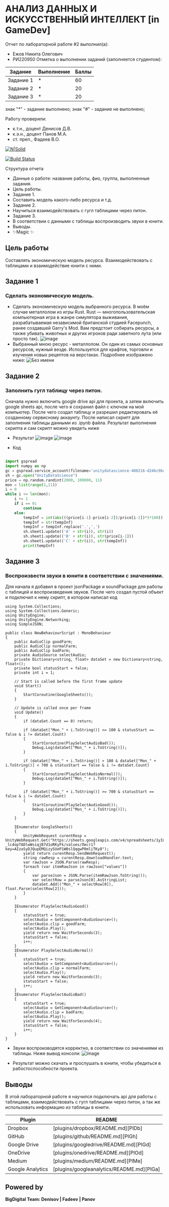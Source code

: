 # АНАЛИЗ ДАННЫХ И ИСКУССТВЕННЫЙ ИНТЕЛЛЕКТ [in GameDev]
Отчет по лабораторной работе #2 выполнил(а):
- Ежов Никита Олегович
- РИ220950
Отметка о выполнении заданий (заполняется студентом):

| Задание | Выполнение | Баллы |
| ------ | ------ | ------ |
| Задание 1 | * | 60 |
| Задание 2 | * | 20 |
| Задание 3 | * | 20 |

знак "*" - задание выполнено; знак "#" - задание не выполнено;

Работу проверили:
- к.т.н., доцент Денисов Д.В.
- к.э.н., доцент Панов М.А.
- ст. преп., Фадеев В.О.

[![N|Solid](https://cldup.com/dTxpPi9lDf.thumb.png)](https://nodesource.com/products/nsolid)

[![Build Status](https://travis-ci.org/joemccann/dillinger.svg?branch=master)](https://travis-ci.org/joemccann/dillinger)

Структура отчета

- Данные о работе: название работы, фио, группа, выполненные задания.
- Цель работы.
- Задание 1.
- Составить модель какого-либо ресурса и т.д.
- Задание 2.
- Научиться взаимодействовать с гугл таблицами через питон.
- Задание 3.
- В соответствии с данными с таблицы воспроизводить звуки в юнити.
- Выводы.
- ✨Magic ✨

## Цель работы
Составлять экономическую модель ресурса. Взаимодействовать с таблицами и взаимодействие юнити с ними.

## Задание 1
### Сделать экономическую модель.
- Сделать экономическую модель выбранного ресурса. В моём случае металлолом из игры Rust. Rust — многопользовательская компьютерная игра в жанре симулятора выживания, разрабатываемая независимой британской студией Facepunch, ранее создавшей Garry's Mod. Вам предстоит собирать ресурсы, а также убивать животных и других игроков ради заветного лута (или просто так).
![image](https://github.com/TheScore1/DA-in-GameDev-lab2/assets/113776816/256da3b2-3498-4b1e-afcb-d31e6cfaeb18)
- Выбранный мною ресурс - металлолом. Он один из самых основных ресурсов, нужный везде. Используется для крафтов, торговли и изучения новых рецептов на верстаках. Подробнее изображено ниже:
![Без имени](https://github.com/TheScore1/DA-in-GameDev-lab2/assets/113776816/d42e4f8a-db54-4a5f-8b1a-d8a807cfc583)

## Задание 2
### Заполнить гугл таблицу через питон.
Сначала нужно включить google drive api для проекта, а затем включить google sheets api, после чего я сохранил файл с ключом на мой компьютер. После чего создал таблицу и разрешил редактировать её созданному сервисному аккаунту. После написал скрипт для заполнения таблицы данными из .ipynb файла. Результат выполнения скрипта и сам скрипт можно увидеть ниже

- Результат
![image](https://github.com/TheScore1/DA-in-GameDev-lab2/assets/113776816/635bde6a-b280-426a-acdf-696d0283e1b8)
![image](https://github.com/TheScore1/DA-in-GameDev-lab2/assets/113776816/397f92cd-2ded-474a-bcc0-f20bb09acd01)

- Код

```py

import gspread
import numpy as np
gc = gspread.service_account(filename='unitydatascience-400216-d24bc9bcfacd.json')
sh = gc.open("UnityDataScience")
price = np.random.randint(2000, 100000, 11)
mon = list(range(1,11))
i = 0
while i <= len(mon):
    i += 1
    if i == 0:
        continue
    else:
        tempInf = int(abs(((price[i-1]-price[i-2])/price[i-2])*5*100))
        tempInf = str(tempInf)
        tempInf = tempInf.replace('.',',')
        sh.sheet1.update(('A' + str(i)), str(i))
        sh.sheet1.update(('B' + str(i)), str(price[i-1]))
        sh.sheet1.update(('C' + str(i)), str(tempInf))
        print(tempInf)

```

## Задание 3
### Воспроизвести звуки в юнити в соответствии с значениями.
Для начала я добавил в проект jsonPackage и soundPackage для работы с таблицей и воспроизведения звуков.  После чего создал пустой объект и подключил к нему скрипт, в котором написал код
```
using System.Collections;
using System.Collections.Generic;
using UnityEngine;
using UnityEngine.Networking;
using SimpleJSON;

public class NewBehaviourScript : MonoBehaviour
{
    public AudioClip goodFarm;
    public AudioClip normalFarm;
    public AudioClip badFarm;
    private AudioSource selectAudio;
    private Dictionary<string, float> dataSet = new Dictionary<string, float>();
    private bool statusStart = false;
    private int i = 1;

    // Start is called before the first frame update
    void Start()
    {
        StartCoroutine(GoogleSheets());
    }

    // Update is called once per frame
    void Update()
    {
        if (dataSet.Count == 0) return;

        if (dataSet["Mon_" + i.ToString()] <= 100 & statusStart == false & i != dataSet.Count)
        {
            StartCoroutine(PlaySelectAudioBad());
            Debug.Log(dataSet["Mon_" + i.ToString()]);
        }

        if (dataSet["Mon_" + i.ToString()] > 100 & dataSet["Mon_" + i.ToString()] < 700 & statusStart == false & i != dataSet.Count)
        {
            StartCoroutine(PlaySelectAudioNormal());
            Debug.Log(dataSet["Mon_" + i.ToString()]);
        }

        if (dataSet["Mon_" + i.ToString()] >= 700 & statusStart == false & i != dataSet.Count)
        {
            StartCoroutine(PlaySelectAudioGood());
            Debug.Log(dataSet["Mon_" + i.ToString()]);
        }
    }

    IEnumerator GoogleSheets()
    {
        UnityWebRequest curentResp = UnityWebRequest.Get("https://sheets.googleapis.com/v4/spreadsheets/1yIn6akUuvAWgalFM-_lc4opTADlwWsiqjB7d1oRKyFk/values/Лист1?key=AIzaSyDJQupEMQizySUeP1W0slQqqwP0mliTKy8");
        yield return curentResp.SendWebRequest();
        string rawResp = curentResp.downloadHandler.text;
        var rawJson = JSON.Parse(rawResp);
        foreach (var itemRawJson in rawJson["values"])
        {
            var parseJson = JSON.Parse(itemRawJson.ToString());
            var selectRow = parseJson[0].AsStringList;
            dataSet.Add(("Mon_" + selectRow[0]), float.Parse(selectRow[2]));
        }
    }

    IEnumerator PlaySelectAudioGood()
    {
        statusStart = true;
        selectAudio = GetComponent<AudioSource>();
        selectAudio.clip = goodFarm;
        selectAudio.Play();
        yield return new WaitForSeconds(3);
        statusStart = false;
        i++;
    }
    IEnumerator PlaySelectAudioNormal()
    {
        statusStart = true;
        selectAudio = GetComponent<AudioSource>();
        selectAudio.clip = normalFarm;
        selectAudio.Play();
        yield return new WaitForSeconds(3);
        statusStart = false;
        i++;
    }
    IEnumerator PlaySelectAudioBad()
    {
        statusStart = true;
        selectAudio = GetComponent<AudioSource>();
        selectAudio.clip = badFarm;
        selectAudio.Play();
        yield return new WaitForSeconds(4);
        statusStart = false;
        i++;
    }
}
```
- Звуки воспроизводятся корректно, в соответствии со значениями из таблицы. Ниже вывод консоли:
![image](https://github.com/TheScore1/DA-in-GameDev-lab2/assets/113776816/d9dadae8-1ad3-4a5e-ae6f-92eeaa762f36)

- Результат можно скачать и прослушать в юнити, чтобы убедиться в рабостоспособности проекта.
  
## Выводы

В этой лабораторной работе я научился подключать api для работы с таблицами, взаимодействовать с гугл таблицами через питон, а так же использовать информацию из таблицы в юнити.

| Plugin | README |
| ------ | ------ |
| Dropbox | [plugins/dropbox/README.md][PlDb] |
| GitHub | [plugins/github/README.md][PlGh] |
| Google Drive | [plugins/googledrive/README.md][PlGd] |
| OneDrive | [plugins/onedrive/README.md][PlOd] |
| Medium | [plugins/medium/README.md][PlMe] |
| Google Analytics | [plugins/googleanalytics/README.md][PlGa] |

## Powered by

**BigDigital Team: Denisov | Fadeev | Panov**

